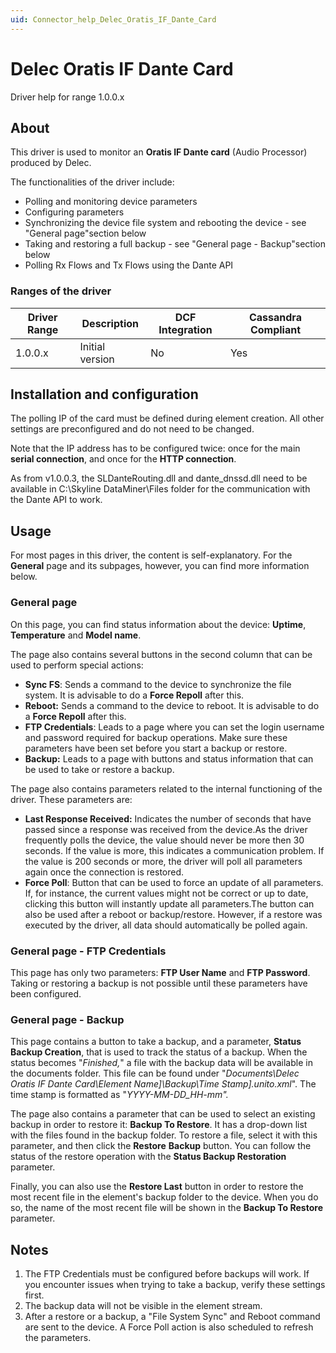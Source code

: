 ```yaml
---
uid: Connector_help_Delec_Oratis_IF_Dante_Card
---
```


# Delec Oratis IF Dante Card

Driver help for range 1.0.0.x

## About

This driver is used to monitor an **Oratis IF Dante card** (Audio Processor) produced by Delec.

The functionalities of the driver include:

- Polling and monitoring device parameters
- Configuring parameters
- Synchronizing the device file system and rebooting the device - see "General page"section below
- Taking and restoring a full backup - see "General page - Backup"section below
- Polling Rx Flows and Tx Flows using the Dante API

### Ranges of the driver

| **Driver Range** | **Description** | **DCF Integration** | **Cassandra Compliant** |
|------------------|-----------------|---------------------|-------------------------|
| 1.0.0.x          | Initial version | No                  | Yes                     |

## Installation and configuration

The polling IP of the card must be defined during element creation. All other settings are preconfigured and do not need to be changed.

Note that the IP address has to be configured twice: once for the main **serial connection**, and once for the **HTTP connection**.

As from v1.0.0.3, the SLDanteRouting.dll and dante_dnssd.dll need to be available in C:\Skyline DataMiner\Files folder for the communication with the Dante API to work.

## Usage

For most pages in this driver, the content is self-explanatory. For the **General** page and its subpages, however, you can find more information below.

### General page

On this page, you can find status information about the device: **Uptime**, **Temperature** and **Model name**.

The page also contains several buttons in the second column that can be used to perform special actions:

- **Sync FS**: Sends a command to the device to synchronize the file system. It is advisable to do a **Force Repoll** after this.
- **Reboot:** Sends a command to the device to reboot. It is advisable to do a **Force Repoll** after this.
- **FTP Credentials**: Leads to a page where you can set the login username and password required for backup operations. Make sure these parameters have been set before you start a backup or restore.
- **Backup:** Leads to a page with buttons and status information that can be used to take or restore a backup.

The page also contains parameters related to the internal functioning of the driver. These parameters are:

- **Last Response Received:** Indicates the number of seconds that have passed since a response was received from the device.As the driver frequently polls the device, the value should never be more then 30 seconds. If the value is more, this indicates a communication problem. If the value is 200 seconds or more, the driver will poll all parameters again once the connection is restored.
- **Force Poll**: Button that can be used to force an update of all parameters. If, for instance, the current values might not be correct or up to date, clicking this button will instantly update all parameters.The button can also be used after a reboot or backup/restore. However, if a restore was executed by the driver, all data should automatically be polled again.

### General page - FTP Credentials

This page has only two parameters: **FTP User Name** and **FTP Password**. Taking or restoring a backup is not possible until these parameters have been configured.

### General page - Backup

This page contains a button to take a backup, and a parameter, **Status Backup Creation**, that is used to track the status of a backup. When the status becomes "*Finished,*" a file with the backup data will be available in the documents folder. This file can be found under "*Documents\Delec Oratis *IF Dante Card*\\Element Name\]\Backup\\Time Stamp\].unito.xml*". The time stamp is formatted as "*YYYY-MM-DD_HH-mm".*

The page also contains a parameter that can be used to select an existing backup in order to restore it: **Backup To Restore**. It has a drop-down list with the files found in the backup folder. To restore a file, select it with this parameter, and then click the **Restore** **Backup** button. You can follow the status of the restore operation with the **Status Backup Restoration** parameter.

Finally, you can also use the **Restore Last** button in order to restore the most recent file in the element's backup folder to the device. When you do so, the name of the most recent file will be shown in the **Backup To Restore** parameter.

## Notes

1.  The FTP Credentials must be configured before backups will work. If you encounter issues when trying to take a backup, verify these settings first.
2.  The backup data will not be visible in the element stream.
3.  After a restore or a backup, a "File System Sync" and Reboot command are sent to the device. A Force Poll action is also scheduled to refresh the parameters.
